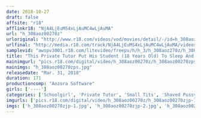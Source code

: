 ```yaml
---
date: 2018-10-27
draft: false
affsite: "r18"
afflinkr18: "NjA4LjEuMS4xLjAuMC4wLjAuMA"
url: "h_308aoz00270z"
urloriginal: "http://www.r18.com/videos/vod/movies/detail/-/id=h_308aoz00270z"
urlfinal: "http://media.r18.com/track/NjA4LjEuMS4xLjAuMC4wLjAuMA/videos/vod/movies/detail/-/id=h_308aoz00270z"
samplevid: "awspv3001.r18.com/litevideo/freepv/h/h_3/h_308aoz270z/h_308aoz270z_dmb_w.mp4"
title: "This Private Tutor Put His Student (18 Years Old) To Sleep And Committed Filthy Acts Against Her And Now It's Posting Online"
mainimgurl: "pics.r18.com/digital/video/h_308aoz00270z/h_308aoz00270zps.jpg"
mainimgs: "h_308aoz00270zps.jpg"
releasedate: "Mar. 31, 2018"
duration: 171
productioncomp: "Aozora Software"
girls: ['----']
categories: ['Schoolgirl', 'Private Tutor', 'Small Tits', 'Shaved Pussy', 'Homemade', 'Hi-Def']
imgurls: ['pics.r18.com/digital/video/h_308aoz00270z/h_308aoz00270zjp-1.jpg', 'pics.r18.com/digital/video/h_308aoz00270z/h_308aoz00270zjp-2.jpg', 'pics.r18.com/digital/video/h_308aoz00270z/h_308aoz00270zjp-3.jpg', 'pics.r18.com/digital/video/h_308aoz00270z/h_308aoz00270zjp-4.jpg', 'pics.r18.com/digital/video/h_308aoz00270z/h_308aoz00270zjp-5.jpg', 'pics.r18.com/digital/video/h_308aoz00270z/h_308aoz00270zjp-6.jpg', 'pics.r18.com/digital/video/h_308aoz00270z/h_308aoz00270zjp-7.jpg', 'pics.r18.com/digital/video/h_308aoz00270z/h_308aoz00270zjp-8.jpg', 'pics.r18.com/digital/video/h_308aoz00270z/h_308aoz00270zjp-9.jpg', 'pics.r18.com/digital/video/h_308aoz00270z/h_308aoz00270zjp-10.jpg', 'pics.r18.com/digital/video/h_308aoz00270z/h_308aoz00270zjp-11.jpg', 'pics.r18.com/digital/video/h_308aoz00270z/h_308aoz00270zjp-12.jpg', 'pics.r18.com/digital/video/h_308aoz00270z/h_308aoz00270zjp-13.jpg', 'pics.r18.com/digital/video/h_308aoz00270z/h_308aoz00270zjp-14.jpg', 'pics.r18.com/digital/video/h_308aoz00270z/h_308aoz00270zjp-15.jpg', 'pics.r18.com/digital/video/h_308aoz00270z/h_308aoz00270zjp-16.jpg', 'pics.r18.com/digital/video/h_308aoz00270z/h_308aoz00270zjp-17.jpg', 'pics.r18.com/digital/video/h_308aoz00270z/h_308aoz00270zjp-18.jpg', 'pics.r18.com/digital/video/h_308aoz00270z/h_308aoz00270zjp-19.jpg', 'pics.r18.com/digital/video/h_308aoz00270z/h_308aoz00270zjp-20.jpg']
imgs: ['h_308aoz00270zjp-1.jpg', 'h_308aoz00270zjp-2.jpg', 'h_308aoz00270zjp-3.jpg', 'h_308aoz00270zjp-4.jpg', 'h_308aoz00270zjp-5.jpg', 'h_308aoz00270zjp-6.jpg', 'h_308aoz00270zjp-7.jpg', 'h_308aoz00270zjp-8.jpg', 'h_308aoz00270zjp-9.jpg', 'h_308aoz00270zjp-10.jpg', 'h_308aoz00270zjp-11.jpg', 'h_308aoz00270zjp-12.jpg', 'h_308aoz00270zjp-13.jpg', 'h_308aoz00270zjp-14.jpg', 'h_308aoz00270zjp-15.jpg', 'h_308aoz00270zjp-16.jpg', 'h_308aoz00270zjp-17.jpg', 'h_308aoz00270zjp-18.jpg', 'h_308aoz00270zjp-19.jpg', 'h_308aoz00270zjp-20.jpg']
---
```

